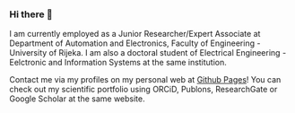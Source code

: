 ### Hi there 👋

I am currently employed as a Junior Researcher/Expert Associate at Department of Automation and Electronics, Faculty of Engineering - University of Rijeka. I am also a doctoral student of Electrical Engineering - Eelctronic and Information Systems at the same institution.

Contact me via my profiles on my personal web at [Github Pages](ssegota.github.io)! You can check out my scientific portfolio using ORCiD, Publons, ResearchGate or Google Scholar at the same website.

<!--
**ssegota/ssegota** is a ✨ _special_ ✨ repository because its `README.md` (this file) appears on your GitHub profile.

Here are some ideas to get you started:

- 🔭 I’m currently working on ...
- 🌱 I’m currently learning ...
- 👯 I’m looking to collaborate on ...
- 🤔 I’m looking for help with ...
- 💬 Ask me about ...
- 📫 How to reach me: ...
- 😄 Pronouns: ...
- ⚡ Fun fact: ...
-->

